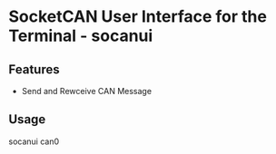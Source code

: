 # SocketCAN User Interface for the Terminal - socanui

## Features

* Send and Rewceive CAN Message


## Usage

socanui can0
